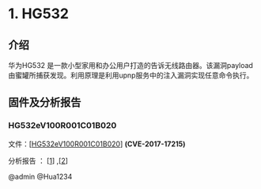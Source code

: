 # 1. HG532 
## 介绍 
华为HG532 是一款小型家用和办公用户打造的告诉无线路由器。该漏洞payload由蜜罐所捕获发现。利用原理是利用upnp服务中的注入漏洞实现任意命令执行。

## 固件及分析报告
### HG532eV100R001C01B020

文件：\[[HG532eV100R001C01B020](./HG532eV100R001C01B020_upgrade_packet.bin)\]  **(CVE-2017-17215)**

分析报告 ： \[[1](https://www.cnblogs.com/deerCode/p/11919612.html)\] ,\[[2](https://www.cnblogs.com/hac425/p/9416936.html)\]

@admin
@Hua1234
